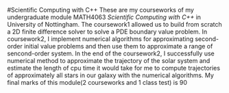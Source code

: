 #Scientific Computing with C++
These are my courseworks of my undergraduate module MATH4063 *Scientific Computing with C++* in University of Nottingham. The coursework1 allowed us to build from scratch a 2D finite difference solver to solve a PDE boundary value problem. In coursework2, I implement numerical algorithms for approximating second-order initial value problems and then use them to approximate a range of sencond-order system. In the end of the coursework2, I successfully use numerical method to approximate the trajectory of the solar system and estimate the length of cpu time it would take for me to compute trajectories of approximately all stars in our galaxy with the numerical algorithms.
My final marks of this module(2 courseworks and 1 class test) is 90
